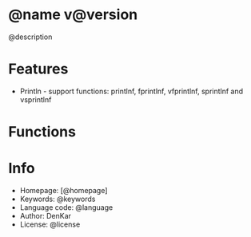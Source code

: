 @name v@version
====================================
@description

# Features

* Println - support functions: printlnf, fprintlnf, vfprintlnf, sprintlnf and vsprintlnf

# Functions

# Info

* Homepage: [@homepage]
* Keywords: @keywords
* Language code: @language
* Author: DenKar
* License: @license
